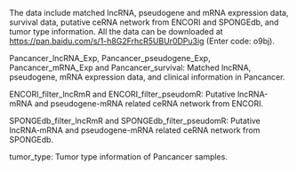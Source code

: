 The data include matched lncRNA, pseudogene and mRNA expression data, survival data, putative ceRNA network from ENCORI and SPONGEdb, and tumor type information. All the data can be downloaded at https://pan.baidu.com/s/1-h8G2FrhcR5UBUr0DPu3ig (Enter code: o9bj).

Pancancer_lncRNA_Exp, Pancancer_pseudogene_Exp, Pancancer_mRNA_Exp and Pancancer_survival: Matched lncRNA, pseudogene, mRNA expression data, and clinical information in Pancancer.

ENCORI_filter_lncRmR and ENCORI_filter_pseudomR: Putative lncRNA-mRNA and pseudogene-mRNA related ceRNA network from ENCORI.

SPONGEdb_filter_lncRmR and SPONGEdb_filter_pseudomR: Putative lncRNA-mRNA and pseudogene-mRNA related ceRNA network from SPONGEdb.

tumor_type: Tumor type information of Pancancer samples.
